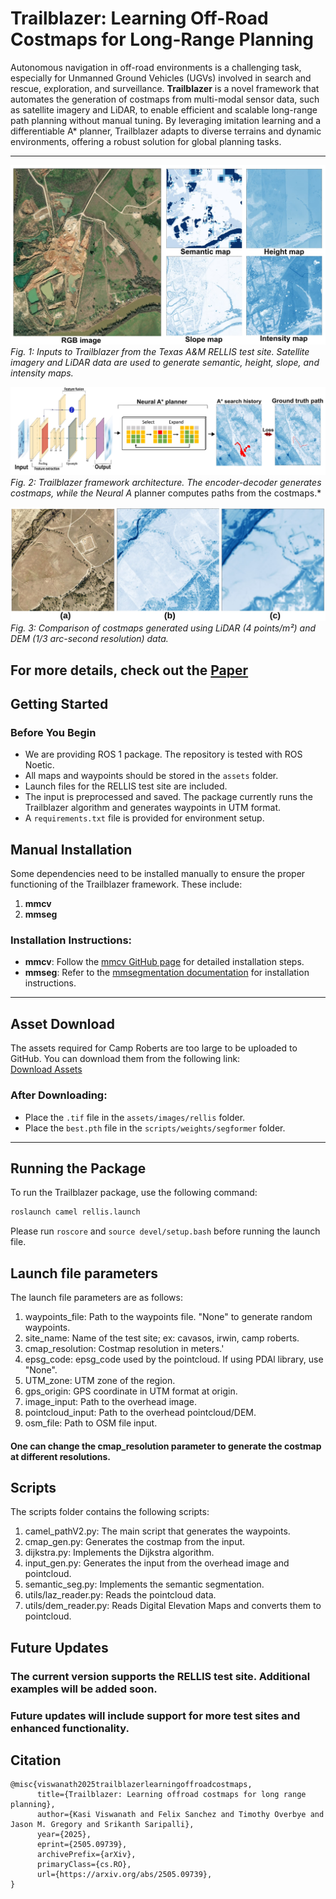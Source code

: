 # Trailblazer: Learning Off-Road Costmaps for Long-Range Planning


Autonomous navigation in off-road environments is a challenging task, especially for Unmanned Ground Vehicles (UGVs) involved in search and rescue, exploration, and surveillance. **Trailblazer** is a novel framework that automates the generation of costmaps from multi-modal sensor data, such as satellite imagery and LiDAR, to enable efficient and scalable long-range path planning without manual tuning. By leveraging imitation learning and a differentiable A* planner, Trailblazer adapts to diverse terrains and dynamic environments, offering a robust solution for global planning tasks.


---


![Inputs to Trailblazer](/images/input.jpg)
*Fig. 1: Inputs to Trailblazer from the Texas A&M RELLIS test site. Satellite imagery and LiDAR data are used to generate semantic, height, slope, and intensity maps.*


![Trailblazer Architecture](/images/arch.jpg)
*Fig. 2: Trailblazer framework architecture. The encoder-decoder generates costmaps, while the Neural A* planner computes paths from the costmaps.*


![LiDAR vs DEM Costmaps](/images/demvslidar.jpg)
*Fig. 3: Comparison of costmaps generated using LiDAR (4 points/m²) and DEM (1/3 arc-second resolution) data.*

For more details, check out the [Paper](https://arxiv.org/abs/2505.09739)
---


## Getting Started


### Before You Begin
- We are providing ROS 1 package. The repository is tested with ROS Noetic.
- All maps and waypoints should be stored in the `assets` folder.
- Launch files for the RELLIS test site are included.
- The input is preprocessed and saved. The package currently runs the Trailblazer algorithm and generates waypoints in UTM format.
- A `requirements.txt` file is provided for environment setup.


## Manual Installation


Some dependencies need to be installed manually to ensure the proper functioning of the Trailblazer framework. These include:


1. **mmcv**  
2. **mmseg**


### Installation Instructions:
- **mmcv**: Follow the [mmcv GitHub page](https://github.com/open-mmlab/mmcv) for detailed installation steps.
- **mmseg**: Refer to the [mmsegmentation documentation](https://mmsegmentation.readthedocs.io/en/latest/get_started.html) for installation instructions.


---


## Asset Download


The assets required for Camp Roberts are too large to be uploaded to GitHub. You can download them from the following link:  
[Download Assets](https://drive.google.com/drive/folders/1zuBZ8SxEAVgn8I4qtAB87pzkWF05La-j?usp=sharing)


### After Downloading:
- Place the `.tif` file in the `assets/images/rellis` folder.  
- Place the `best.pth` file in the `scripts/weights/segformer` folder.


---


## Running the Package


To run the Trailblazer package, use the following command:


```bash
roslaunch camel rellis.launch
```
 Please run ``roscore`` and ``source devel/setup.bash`` before running the launch file.

## Launch file parameters

 The launch file parameters are as follows:

 1. waypoints_file: Path to the waypoints file. "None" to generate random waypoints.
 2. site_name: Name of the test site; ex: cavasos, irwin, camp roberts.
 3. cmap_resolution: Costmap resolution in meters.'
 4. epsg_code: epsg_code used by the pointcloud. If using PDAl library, use "None".
 5. UTM_zone: UTM zone of the region.
 6. gps_origin: GPS coordinate in UTM format at origin.
 7. image_input: Path to the overhead image.
 8. pointcloud_input: Path to the overhead pointcloud/DEM.
 9. osm_file: Path to OSM file input.

#### One can change the cmap_resolution parameter to generate the costmap at different resolutions.

## Scripts

 The scripts folder contains the following scripts:

 1. camel_pathV2.py: The main script that generates the waypoints.
 2. cmap_gen.py: Generates the costmap from the input.
 3. dijkstra.py: Implements the Dijkstra algorithm.
 4. input_gen.py: Generates the input from the overhead image and pointcloud.
 5. semantic_seg.py: Implements the semantic segmentation.
 6. utils/laz_reader.py: Reads the pointcloud data.
 7. utils/dem_reader.py: Reads Digital Elevation Maps and converts them to pointcloud.

## Future Updates

### The current version supports the RELLIS test site. Additional examples will be added soon.

### Future updates will include support for more test sites and enhanced functionality.

## Citation

```
@misc{viswanath2025trailblazerlearningoffroadcostmaps,
      title={Trailblazer: Learning offroad costmaps for long range planning}, 
      author={Kasi Viswanath and Felix Sanchez and Timothy Overbye and Jason M. Gregory and Srikanth Saripalli},
      year={2025},
      eprint={2505.09739},
      archivePrefix={arXiv},
      primaryClass={cs.RO},
      url={https://arxiv.org/abs/2505.09739}, 
}
```




 



 

